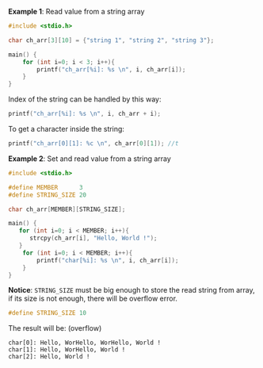 **Example 1**: Read value from a string array

```c
#include <stdio.h>

char ch_arr[3][10] = {"string 1", "string 2", "string 3"};

main() {
	for (int i=0; i < 3; i++){
		printf("ch_arr[%i]: %s \n", i, ch_arr[i]);
	}
}
```

Index of the string can be handled by this way:

```c
printf("ch_arr[%i]: %s \n", i, ch_arr + i);
```

To get a character inside the string: 

```c
printf("ch_arr[0][1]: %c \n", ch_arr[0][1]); //t
```

**Example 2**: Set and read value from a string array

```c
#include <stdio.h>

#define MEMBER      3
#define STRING_SIZE 20

char ch_arr[MEMBER][STRING_SIZE];

main() {
   for (int i=0; i < MEMBER; i++){
      strcpy(ch_arr[i], "Hello, World !");
   }
	for (int i=0; i < MEMBER; i++){
		printf("char[%i]: %s \n", i, ch_arr[i]);
	}
}
```

**Notice**: ``STRING_SIZE`` must be big enough to store the read string from array, if its size is not enough, there will be overflow error.

```c
#define STRING_SIZE 10
```

The result will be: (overflow)

```
char[0]: Hello, WorHello, WorHello, World ! 
char[1]: Hello, WorHello, World ! 
char[2]: Hello, World ! 
```